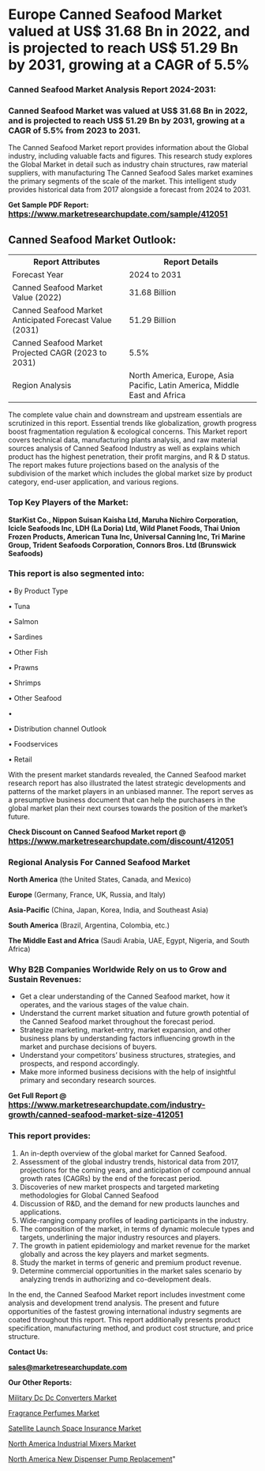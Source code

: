 # Europe Canned Seafood Market valued at US$ 31.68 Bn in 2022, and is projected to reach US$ 51.29 Bn by 2031, growing at a CAGR of 5.5%

<strong><h3>Canned Seafood Market Analysis Report 2024-2031:</h3></strong>

<strong><h3>Canned Seafood Market was valued at US$ 31.68 Bn in 2022, and is projected to reach US$ 51.29 Bn by 2031, growing at a CAGR of 5.5% from 2023 to 2031.</h3></strong>

The Canned Seafood Market report provides information about the Global industry, including valuable facts and figures. This research study explores the Global Market in detail such as industry chain structures, raw material suppliers, with manufacturing The Canned Seafood Sales market examines the primary segments of the scale of the market. This intelligent study provides historical data from 2017 alongside a forecast from 2024 to 2031.

<strong>Get Sample PDF Report: <a href=https://www.marketresearchupdate.com/sample/412051><font size=3 color=#0000ff>https://www.marketresearchupdate.com/sample/412051</font></a></strong>

<html>
<body>

<h2>Canned Seafood Market Outlook:</h2>

<table>
  <tr>
    <th>Report Attributes</th>
    <th>Report Details</th>
  </tr>
  <tr>
    <td>Forecast Year</td>
    <td>2024 to 2031</td>
  </tr>
  <tr>
    <td>Canned Seafood Market Value (2022)</td>
    <td>31.68 Billion</td>
  </tr>
  <tr>
    <td>Canned Seafood Market Anticipated Forecast Value (2031)</td>
    <td>51.29 Billion</td>
  </tr>
  <tr>
    <td>Canned Seafood Market Projected CAGR (2023 to 2031)</td>
    <td>5.5%</td>
  </tr>
  <tr>
    <td>Region Analysis</td>
    <td>North America, Europe, Asia Pacific, Latin America, Middle East and Africa</td>
  </tr>
</table>

</body>
</html>

The complete value chain and downstream and upstream essentials are scrutinized in this report. Essential trends like globalization, growth progress boost fragmentation regulation &amp; ecological concerns. This Market report covers technical data, manufacturing plants analysis, and raw material sources analysis of Canned Seafood Industry as well as explains which product has the highest penetration, their profit margins, and R & D status. The report makes future projections based on the analysis of the subdivision of the market which includes the global market size by product category, end-user application, and various regions.

<strong><h3>Top Key Players of the Market:</h3></strong>

<strong>StarKist Co., Nippon Suisan Kaisha Ltd, Maruha Nichiro Corporation, Icicle Seafoods Inc, LDH (La Doria) Ltd, Wild Planet Foods, Thai Union Frozen Products, American Tuna Inc, Universal Canning Inc, Tri Marine Group, Trident Seafoods Corporation, Connors Bros. Ltd (Brunswick Seafoods)</strong>

<strong><h3>This report is also segmented into:</h3></strong>

• By Product Type 

• Tuna

• Salmon

• Sardines

• Other Fish

• Prawns

• Shrimps

• Other Seafood

• 

• Distribution channel Outlook

• Foodservices

• Retail

With the present market standards revealed, the Canned Seafood market research report has also illustrated the latest strategic developments and patterns of the market players in an unbiased manner. The report serves as a presumptive business document that can help the purchasers in the global market plan their next courses towards the position of the market’s future.

<strong>Check Discount on Canned Seafood Market report @ <a href=https://www.marketresearchupdate.com/discount/412051><font size=3 color=#0000ff>https://www.marketresearchupdate.com/discount/412051</font></a></strong>

<strong><h3>Regional Analysis For Canned Seafood Market</h3></strong>

<strong>North America</strong> (the United States, Canada, and Mexico)

<strong>Europe</strong> (Germany, France, UK, Russia, and Italy)

<strong>Asia-Pacific</strong> (China, Japan, Korea, India, and Southeast Asia)

<strong>South America</strong> (Brazil, Argentina, Colombia, etc.)

<strong>The Middle East and Africa</strong> (Saudi Arabia, UAE, Egypt, Nigeria, and South Africa)

<strong><h3>Why B2B Companies Worldwide Rely on us to Grow and Sustain Revenues:</h3></strong>
<ul>
  <li>Get a clear understanding of the Canned Seafood market, how it operates, and the various stages of the value chain.</li>
  <li>Understand the current market situation and future growth potential of the Canned Seafood market throughout the forecast period.</li>
  <li>Strategize marketing, market-entry, market expansion, and other business plans by understanding factors influencing growth in the market and purchase decisions of buyers.</li>
  <li>Understand your competitors’ business structures, strategies, and prospects, and respond accordingly.</li>
  <li>Make more informed business decisions with the help of insightful primary and secondary research sources.</li>
</ul>

<strong>Get Full Report @ <a href=https://www.marketresearchupdate.com/industry-growth/canned-seafood-market-size-412051><font size=3 color=#0000ff>https://www.marketresearchupdate.com/industry-growth/canned-seafood-market-size-412051</font></a></strong>

<strong><h3>This report provides:</h3></strong>
<ol>
  <li>An in-depth overview of the global market for Canned Seafood.</li>
  <li>Assessment of the global industry trends, historical data from 2017, projections for the coming years, and anticipation of compound annual growth rates (CAGRs) by the end of the forecast period.</li>
  <li>Discoveries of new market prospects and targeted marketing methodologies for Global Canned Seafood</li>
  <li>Discussion of R&amp;D, and the demand for new products launches and applications.</li>
  <li>Wide-ranging company profiles of leading participants in the industry.</li>
  <li>The composition of the market, in terms of dynamic molecule types and targets, underlining the major industry resources and players.</li>
  <li>The growth in patient epidemiology and market revenue for the market globally and across the key players and market segments.</li>
  <li>Study the market in terms of generic and premium product revenue.</li>
  <li>Determine commercial opportunities in the market sales scenario by analyzing trends in authorizing and co-development deals.</li>
</ol>

In the end, the Canned Seafood Market report includes investment come analysis and development trend analysis. The present and future opportunities of the fastest growing international industry segments are coated throughout this report. This report additionally presents product specification, manufacturing method, and product cost structure, and price structure.

<strong>Contact Us:</strong>

<strong>sales@marketresearchupdate.com</strong>

<strong>Our Other Reports:</strong>

<a href=https://www.linkedin.com/pulse/military-dc-dc-converters-market-2023-challenges-business>Military Dc Dc Converters Market</a>

<a href=https://www.linkedin.com/pulse/fragrance-perfumes-market-size-analysis-leading-manufacturers>Fragrance Perfumes Market</a>

<a href=https://www.linkedin.com/pulse/satellite-launch-space-insurance-market-size-share-outlook>Satellite Launch Space Insurance Market</a>

<a href=https://www.linkedin.com/pulse/north-america-industrial-mixers-market-2023>North America Industrial Mixers Market</a>

<a href=https://www.linkedin.com/pulse/north-america-new-dispenser-pump-replacement>North America New Dispenser Pump Replacement</a>"
